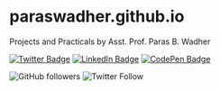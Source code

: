 # paraswadher.github.io
Projects and Practicals by Asst. Prof. Paras B. Wadher


[![Twitter Badge](https://img.shields.io/badge/Twitter-Profile-informational?style=flat&logo=twitter&logoColor=white&color=1CA2F1)](https://twitter.com/ParasWadher)
[![LinkedIn Badge](https://img.shields.io/badge/LinkedIn-Profile-informational?style=flat&logo=linkedin&logoColor=white&color=0D76A8)](https://www.linkedin.com/in/ParasWadher/)
[![CodePen Badge](https://img.shields.io/badge/CodePen-Profile-informational?style=flat&logo=codepen&logoColor=white&color=black)](https://codepen.io/paraswadher)


![GitHub followers](https://img.shields.io/github/followers/paraswadher?style=social)
![Twitter Follow](https://img.shields.io/twitter/follow/paraswadher?style=social)
